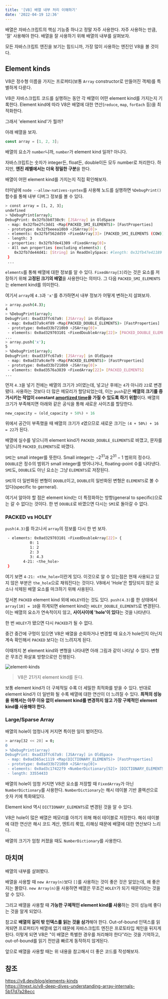 ```yaml
---
title: '[V8] 배열 내부 처리 이해하기'
date: '2022-04-19 12:36'
---
```


배열은 자바스크립트의 핵심 기능중 하나고 정말 자주 사용한다.
자주 사용하는 만큼, '잘' 사용해야 한다.
배열을 잘 사용하기 위해 배열의 내부를 살펴보자.

모든 자바스크립트 엔진을 보기는 힘드니까, 가장 많이 사용하는 엔진인 V8을 볼 것이다.

## Element kinds

V8은 정수형 이름을 가지는 프로퍼티(보통 `Array` constructor로 만들어진 객체)를 특별하게 다룬다.

V8은 자바스크립트 코드를 실행하는 동안 각 배열이 어떤 element kind를 가지는지 기록한다.
Element kind에 따라 V8은 배열에 대한 연산(`reduce`, `map`, `forEach` 등)을 최적화한다.

그래서 'element kind'가 뭘까?

아래 배열을 보자.

```js
const array = [1, 2, 3];
```

배열의 요소가 `number`니까, `number`가 element kind 일까? 아니다.

자바스크립트는 숫자가 integer든, float든, double이든 모두 number로 처리한다.
하지만, **엔진 레벨에서는 더욱 정밀한 구분**을 한다.

배열이 어떤 element kind를 가지는지 직접 확인해보자.

터미널에 `node --allow-natives-syntex`를 사용해 노드를 실행하면 `%DebugPrint()` 함수를 통해 내부 디버그 정보를 볼 수 있다.

```sh
> const array = [1, 2, 3];
undefined
> %DebugPrint(array);
DebugPrint: 0x32fb3b0738c9: [JSArray] in OldSpace
 - map: 0x32fbe2fc3dd1 <Map(PACKED_SMI_ELEMENTS)> [FastProperties]
 - prototype: 0x32fbeeea10b9 <JSArray[0]>
 - elements: 0x32fbf562dd59 <FixedArray[3]> [PACKED_SMI_ELEMENTS (COW)]
 - length: 3
 - properties: 0x32fb7de41309 <FixedArray[0]>
 - All own properties (excluding elements): {
    0x32fb7de44d41: [String] in ReadOnlySpace: #length: 0x32fb47e41189 <AccessorInfo> (const accessor descriptor), location: descriptor
 }
 ...
```

`elements`를 통해 배열에 대한 정보를 알 수 있다.
`FixedArray[3]`라는 것은 요소를 저장하기 위해 **고정된 크기의 배열**을 사용한다는 의미다.
그 다음 `PACKED_SMI_ELEMENTS`는 element kind를 의미한다.

여기서 `array`에 `4.3`과 `'x'`를 추가하면서 내부 정보가 어떻게 변하는지 살펴보자.

```sh
> array.push(4.3);
4
> %DebugPrint(array);
DebugPrint: 0xad33ffc67a9: [JSArray] in OldSpace
 - map: 0x0ad37a9c4f89 <Map(PACKED_DOUBLE_ELEMENTS)> [FastProperties]
 - prototype: 0x0ad33b7210b9 <JSArray[0]>
 - elements: 0x0ad329703101 <FixedDoubleArray[22]> [PACKED_DOUBLE_ELEMENTS]
...
> array.push('x');
5
> %DebugPrint(array);
DebugPrint: 0xad33ffc67a9: [JSArray] in OldSpace
 - map: 0x0ad37a9c4ef9 <Map(PACKED_ELEMENTS)> [FastProperties]
 - prototype: 0x0ad33b7210b9 <JSArray[0]>
 - elements: 0x0ad3576a3839 <FixedArray[22]> [PACKED_ELEMENTS]
...
```

먼저 `4.3`을 넣기 전에는 배열의 크기가 `3`이였는데, 넣고난 후에는 `4`가 아니라 `22`로 변경됐다.
사용하는 것보다 더 많은 메모리가 할당되었는데,
이는 `push`같은 **배열의 크기를 증가시키는 작업이 constant [amortized time](https://en.wikipedia.org/wiki/Amortized_analysis#Dynamic_array)을 가질 수 있도록 하기 위함**이다.
배열의 크기가 부족해지면 아래와 같은 공식을 통해 새로운 사이즈를 할당한다.

```js
new_capacity = (old_capacity + 50%) + 16
```

위에서 공간이 부족했을 때 배열의 크기가 `4`였으므로 새로운 크기는 `(4 + 50%) + 16 = 22`가 된다.

배열에 실수를 넣으니까 element kind가 `PACKED_DOUBLE_ELEMENTS`로 바꼈고,
문자를 넣으니까 `PACKED_ELEMENTS`로 바꼈다.

`SMI`는 small integer를 뜻한다. Small integer는 $-2^{31}$과 $2^{31}-1$ 범위의 정수다.
`DOUBLE`은 정수의 범위가 small integer를 벗어나거나, floating-point 수를 나타낸다.
`SMI`도, `DOUBLE`도 아닌 요소는 그냥 `ELEMENTS`로 저장된다.

`SMI`의 더 일반화된 변형이 `DOUBLE`이고, `DOUBLE`의 일반화된 변형은 `ELEMENTS`로 볼 수 있다(specific to gerneral).

여기서 알아야 할 점은 element kind는 더 특정화하는 방향(general to specific)으로는 갈 수 없다는 것이다.
한 번 `DOUBLE`로 바꼈으면 다시는 `SMI`로 돌아갈 수 없다.

### PACKED vs HOLEY

`push(4.3)`를 하고나서 `array`의 정보를 다시 한 번 보자.

```sh
 - elements: 0x0ad329703101 <FixedDoubleArray[22]> {
           0: 1
           1: 2
           2: 3
           3: 4.3
        4-21: <the_hole>
 }
```

여기 보면 `4-21: <the_hole>`이란게 있다.
이것으로 알 수 있는점은 현재 사용되고 있지 않은 부분은 `the_hole`으로 채워진다는 것이다.
V8에서 'Hole'은 할당되지 않은 요소나 삭제된 배열 요소를 마크하기 위해 사용된다.

앞서본 `PACKED` element kind 외에 `HOLEY`라는 것도 있다.
`push(4.3)`를 한 상태에서 `array[10] = 10`을 하게되면 element kind는 `HOLEY_DOUBLE_ELEMENTS`로 변경된다.
이는 배열의 요소가 연속적이지 않고, **사이사이에 'hole'이 있다**는 것을 나타낸다.

한 번 `HOLEY`가 됐으면 다시 `PACKED`가 될 수 없다.

중간 중간에 구멍이 있으면 V8은 배열을 순회하거나 변경할 때 요소가 hole인지 아닌지 계속 확인해서 `PACKED` 보다는 더 느려지게 된다.

이때까지 본 element kind와 변형을 나타내면 아래 그림과 같이 나타날 수 있다. 변형은 무조건 화살표 방향으로만 진행된다.

<img src="https://v8.dev/_img/elements-kinds/lattice.svg" alt="element-kinds" />

> V8은 21가지 element kind를 둔다.

보통 element kind가 더 구체적일 수록 더 세밀한 최적화를 받을 수 있다.
반대로 element kind가 더 일반화 될 수록 배열에 대한 연산이 더 느려질 수 있다.
**최적의 성능을 위해서는 아무 이유 없이 element kind를 변경하지 않고 가장 구체적인 element kind를 사용해야 한다.**

### Large/Sparse Array

배열의 hole이 엄청나게 커지면 특이한 일이 벌어진다.

```sh
> array[32 << 20] = 0;
0
> %DebugPrint(array)
DebugPrint: 0xad33ffc67a9: [JSArray] in OldSpace
 - map: 0x0ad365ac1119 <Map(DICTIONARY_ELEMENTS)> [FastProperties]
 - prototype: 0x0ad33b7210b9 <JSArray[0]>
 - elements: 0x0ad3c17422f9 <NumberDictionary[52]> [DICTIONARY_ELEMENTS]
 - length: 33554433
```

배열의 hole이 엄청 커지면 V8은 요소를 저장할 때 `FixedArray`가 아닌 `NumberDictionary`를 사용한다.
`NumberDictionary`는 해시 테이블 기반 콜렉션으로 숫자 키에 특화돼있다.

Element kind 역시 `DICTIONARY_ELEMENTS`로 변경된 것을 알 수 있다.

V8은 hole이 많은 배열은 메모리를 아끼기 위해 해쉬 테이블로 저장한다.
해쉬 테이블에 대한 연산은 해시 코드 계산, 엔트리 룩업, 리해싱 때문에 배열에 대한 연산보다 느리다.

배열의 크기가 엄청 커졌을 때도 `NumberDictionary`를 사용한다.

## 마치며

배열의 내부를 살펴봤다.

배열을 사용할 때 `new Array(n)`보다 `[]`를 사용하는 것이 좋은 것은 알았는데, 왜 좋은지는 몰랐다.
`new Array(n)`을 사용하면 배열은 무조건 `HOLEY`가 되기 때문이라는 것을 알 수 있다.

그리고 배열을 사용할 때 **가능한 구체적인 element kind를 사용**하는 것이 성능에 좋다는 것을 알게 되었다.

참고로 **배열의 길이 밖 인덱스를 읽는 것을 삼가**해야 한다.
Out-of-bound 인덱스를 읽게되면 프로퍼티가 배열에 없기 떄문에 자바스크립트 엔진은 프로토타입 체인을 뒤지게 된다.
이렇게 되면 V8은 "이 배열은 특별한 경우를 처리해야 한다"라는 것을 기억하고, out-of-bound를 읽기 전만큼 빠르게 동작하지 않게된다.

앞으로 배열을 사용할 때는 위 내용을 참고해서 더 좋은 코드를 작성해보자.

## 참조

<https://v8.dev/blog/elements-kinds>  
<https://itnext.io/v8-deep-dives-understanding-array-internals-5b17d7a28ecc>
